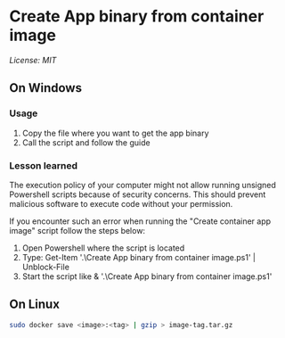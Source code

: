 # Create App binary from container image
*License: MIT*

## On Windows
### Usage
1. Copy the file where you want to get the app binary 
2. Call the script and follow the guide

### Lesson learned
The execution policy of your computer might not allow running unsigned Powershell scripts because of security concerns.
This should prevent malicious software to execute code without your permission.

If you encounter such an error when running the "Create container app image" script follow the steps below:
1. Open Powershell where the script is located
2. Type: Get-Item '.\Create App binary from container image.ps1' | Unblock-File
3. Start the script like & '.\Create App binary from container image.ps1'



## On Linux
```sh
sudo docker save <image>:<tag> | gzip > image-tag.tar.gz
```
